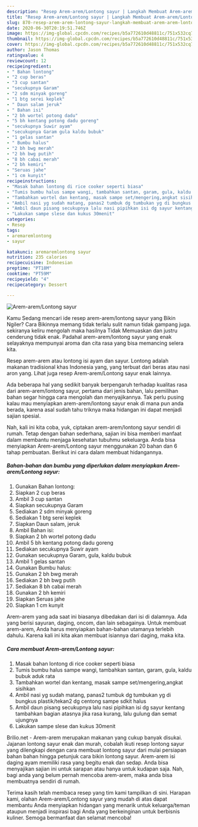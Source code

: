 ```yaml
---
description: "Resep Arem-arem/Lontong sayur | Langkah Membuat Arem-arem/Lontong sayur Yang Enak dan Simpel"
title: "Resep Arem-arem/Lontong sayur | Langkah Membuat Arem-arem/Lontong sayur Yang Enak dan Simpel"
slug: 870-resep-arem-arem-lontong-sayur-langkah-membuat-arem-arem-lontong-sayur-yang-enak-dan-simpel
date: 2020-06-30T20:19:51.746Z
image: https://img-global.cpcdn.com/recipes/b5a772610d48811c/751x532cq70/arem-aremlontong-sayur-foto-resep-utama.jpg
thumbnail: https://img-global.cpcdn.com/recipes/b5a772610d48811c/751x532cq70/arem-aremlontong-sayur-foto-resep-utama.jpg
cover: https://img-global.cpcdn.com/recipes/b5a772610d48811c/751x532cq70/arem-aremlontong-sayur-foto-resep-utama.jpg
author: Jason Thomas
ratingvalue: 4
reviewcount: 12
recipeingredient:
- " Bahan lontong"
- "2 cup beras"
- "3 cup santan"
- "secukupnya Garam"
- "2 sdm minyak goreng"
- "1 btg serei keplek"
- " Daun salam jeruk"
- " Bahan isi"
- "2 bh wortel potong dadu"
- "5 bh kentang potong dadu goreng"
- "secukupnya Suwir ayam"
- "secukupnya Garam gula kaldu bubuk"
- "1 gelas santan"
- " Bumbu halus"
- "2 bh bwg merah"
- "2 bh bwg putih"
- "8 bh cabai merah"
- "2 bh kemiri"
- "Seruas jahe"
- "1 cm kunyit"
recipeinstructions:
- "Masak bahan lontong di rice cooker seperti biasa"
- "Tumis bumbu halus sampe wangi, tambahkan santan, garam, gula, kaldu bubuk aduk rata"
- "Tambahkan wortel dan kentang, masak sampe set/mengering,angkat sisihkan"
- "Ambil nasi yg sudah matang, panas2 tumbuk dg tumbukan yg di bungkus plastik/tekan2 dg centong sampe sdkit halus"
- "Ambil daun pisang secukupnya lalu nasi pipihkan isi dg sayur kentang tambahkan bagian atasnya jika rasa kurang, lalu gulung dan semat ujungnya"
- "Lakukan sampe slese dan kukus 30menit"
categories:
- Resep
tags:
- aremaremlontong
- sayur

katakunci: aremaremlontong sayur 
nutrition: 235 calories
recipecuisine: Indonesian
preptime: "PT18M"
cooktime: "PT59M"
recipeyield: "4"
recipecategory: Dessert

---
```



![Arem-arem/Lontong sayur](https://img-global.cpcdn.com/recipes/b5a772610d48811c/751x532cq70/arem-aremlontong-sayur-foto-resep-utama.jpg)

Kamu Sedang mencari ide resep arem-arem/lontong sayur yang Bikin Ngiler? Cara Bikinnya memang tidak terlalu sulit namun tidak gampang juga. sekiranya keliru mengolah maka hasilnya Tidak Memuaskan dan justru cenderung tidak enak. Padahal arem-arem/lontong sayur yang enak selayaknya mempunyai aroma dan cita rasa yang bisa memancing selera kita.

Resep arem-arem atau lontong isi ayam dan sayur. Lontong adalah makanan tradisional khas Indonesia yang, yang terbuat dari beras atau nasi aron yang. Lihat juga resep Arem-arem/Lontong sayur enak lainnya.

Ada beberapa hal yang sedikit banyak berpengaruh terhadap kualitas rasa dari arem-arem/lontong sayur, pertama dari jenis bahan, lalu pemilihan bahan segar hingga cara mengolah dan menyajikannya. Tak perlu pusing kalau mau menyiapkan arem-arem/lontong sayur enak di mana pun anda berada, karena asal sudah tahu triknya maka hidangan ini dapat menjadi sajian spesial.


Nah, kali ini kita coba, yuk, ciptakan arem-arem/lontong sayur sendiri di rumah. Tetap dengan bahan sederhana, sajian ini bisa memberi manfaat dalam membantu menjaga kesehatan tubuhmu sekeluarga. Anda bisa menyiapkan Arem-arem/Lontong sayur menggunakan 20 bahan dan 6 tahap pembuatan. Berikut ini cara dalam membuat hidangannya.

<!--inarticleads1-->

##### Bahan-bahan dan bumbu yang diperlukan dalam menyiapkan Arem-arem/Lontong sayur:

1. Gunakan  Bahan lontong:
1. Siapkan 2 cup beras
1. Ambil 3 cup santan
1. Siapkan secukupnya Garam
1. Sediakan 2 sdm minyak goreng
1. Sediakan 1 btg serei keplek
1. Siapkan  Daun salam, jeruk
1. Ambil  Bahan isi:
1. Siapkan 2 bh wortel potong dadu
1. Ambil 5 bh kentang potong dadu goreng
1. Sediakan secukupnya Suwir ayam
1. Gunakan secukupnya Garam, gula, kaldu bubuk
1. Ambil 1 gelas santan
1. Gunakan  Bumbu halus:
1. Gunakan 2 bh bwg merah
1. Sediakan 2 bh bwg putih
1. Sediakan 8 bh cabai merah
1. Gunakan 2 bh kemiri
1. Siapkan Seruas jahe
1. Siapkan 1 cm kunyit


Arem-arem yang ada saat ini biasanya dibedakan dari isi di dalamnya. Ada yang berisi sayuran, daging, oncom, dan lain sebagainya. Untuk membuat arem-arem, Anda harus menyiapkan bahan-bahan utamanya terlebih dahulu. Karena kali ini kita akan membuat isiannya dari daging, maka kita. 

<!--inarticleads2-->

##### Cara membuat Arem-arem/Lontong sayur:

1. Masak bahan lontong di rice cooker seperti biasa
1. Tumis bumbu halus sampe wangi, tambahkan santan, garam, gula, kaldu bubuk aduk rata
1. Tambahkan wortel dan kentang, masak sampe set/mengering,angkat sisihkan
1. Ambil nasi yg sudah matang, panas2 tumbuk dg tumbukan yg di bungkus plastik/tekan2 dg centong sampe sdkit halus
1. Ambil daun pisang secukupnya lalu nasi pipihkan isi dg sayur kentang tambahkan bagian atasnya jika rasa kurang, lalu gulung dan semat ujungnya
1. Lakukan sampe slese dan kukus 30menit


Brilio.net - Arem-arem merupakan makanan yang cukup banyak disukai. Jajanan lontong sayur enak dan murah, cobalah ikuti resep lontong sayur yang dilengkapi dengan cara membuat lontong sayur dari mulai persiapan bahan bahan hingga petunjuk cara bikin lontong sayur. Arem-arem isi daging ayam memiliki rasa yang begitu enak dan sedap. Anda bisa menyajikan sajian ini untuk sarapan atau hanya untuk kudapan saja. Nah, bagi anda yang belum pernah mencoba arem-arem, maka anda bisa membuatnya sendiri di rumah. 

Terima kasih telah membaca resep yang tim kami tampilkan di sini. Harapan kami, olahan Arem-arem/Lontong sayur yang mudah di atas dapat membantu Anda menyiapkan hidangan yang menarik untuk keluarga/teman ataupun menjadi inspirasi bagi Anda yang berkeinginan untuk berbisnis kuliner. Semoga bermanfaat dan selamat mencoba!
